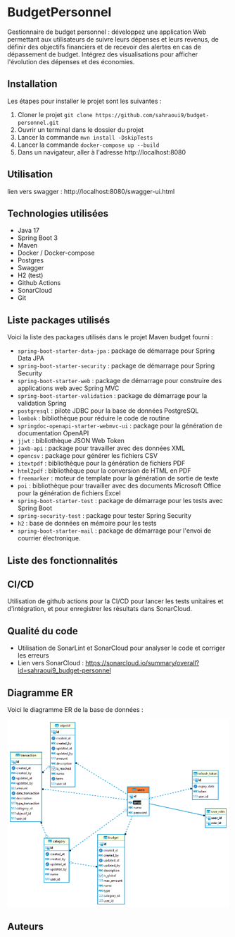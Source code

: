# BudgetPersonnel

Gestionnaire de budget personnel : développez une application Web permettant aux utilisateurs de suivre leurs dépenses
et leurs revenus, de définir des objectifs financiers et de recevoir des alertes en cas de dépassement de budget.
Intégrez des visualisations pour afficher l'évolution des dépenses et des économies.

## Installation

Les étapes pour installer le projet sont les suivantes :

1. Cloner le projet `git clone https://github.com/sahraoui9/budget-personnel.git`
2. Ouvrir un terminal dans le dossier du projet
3. Lancer la commande `mvn install -DskipTests`
4. Lancer la commande `docker-compose up --build`
5. Dans un navigateur, aller à l'adresse http://localhost:8080

## Utilisation

lien vers swagger : http://localhost:8080/swagger-ui.html

## Technologies utilisées

- Java 17
- Spring Boot 3
- Maven
- Docker / Docker-compose
- Postgres
- Swagger
- H2 (test)
- Github Actions
- SonarCloud
- Git

## Liste packages utilisés

Voici la liste des packages utilisés dans le projet Maven budget fourni :

- `spring-boot-starter-data-jpa` : package de démarrage pour Spring Data JPA
- `spring-boot-starter-security` : package de démarrage pour Spring Security
- `spring-boot-starter-web` : package de démarrage pour construire des applications web avec Spring MVC
- `spring-boot-starter-validation` : package de démarrage pour la validation Spring
- `postgresql` : pilote JDBC pour la base de données PostgreSQL
- `lombok` : bibliothèque pour réduire le code de routine
- `springdoc-openapi-starter-webmvc-ui` : package pour la génération de documentation OpenAPI
- `jjwt` : bibliothèque JSON Web Token
- `jaxb-api` : package pour travailler avec des données XML
- `opencsv` : package pour générer les fichiers CSV
- `itextpdf` : bibliothèque pour la génération de fichiers PDF
- `html2pdf` : bibliothèque pour la conversion de HTML en PDF
- `freemarker` : moteur de template pour la génération de sortie de texte
- `poi` : bibliothèque pour travailler avec des documents Microsoft Office pour la génération de fichiers Excel
- `spring-boot-starter-test` : package de démarrage pour les tests avec Spring Boot
- `spring-security-test` : package pour tester Spring Security
- `h2` : base de données en mémoire pour les tests
- `spring-boot-starter-mail` : package de démarrage pour l'envoi de courrier électronique.

## Liste des fonctionnalités

## CI/CD

Utilisation de github actions pour la CI/CD pour lancer les tests unitaires et d'intégration, et pour enregistrer les résultats dans SonarCloud.

## Qualité du code
- Utilisation de SonarLint et SonarCloud pour analyser le code et corriger les erreurs
- Lien vers SonarCloud : https://sonarcloud.io/summary/overall?id=sahraoui9_budget-personnel
## Diagramme ER 
Voici le diagramme ER de la base de données :

![Diagramme ER](docs/ER.png)

## Auteurs


